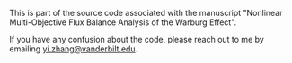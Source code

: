 This is part of the source code associated with the manuscript "Nonlinear Multi-Objective Flux Balance Analysis of the Warburg Effect".

If you have any confusion about the code, please reach out to me by emailing yi.zhang@vanderbilt.edu.

